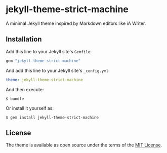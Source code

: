 # jekyll-theme-strict-machine

A minimal Jekyll theme inspired by Markdown editors like iA Writer.

## Installation

Add this line to your Jekyll site's `Gemfile`:

```ruby
gem "jekyll-theme-strict-machine"
```

And add this line to your Jekyll site's `_config.yml`:

```yaml
theme: jekyll-theme-strict-machine
```

And then execute:

    $ bundle

Or install it yourself as:

    $ gem install jekyll-theme-strict-machine

## License

The theme is available as open source under the terms of the [MIT License](https://opensource.org/licenses/MIT).

